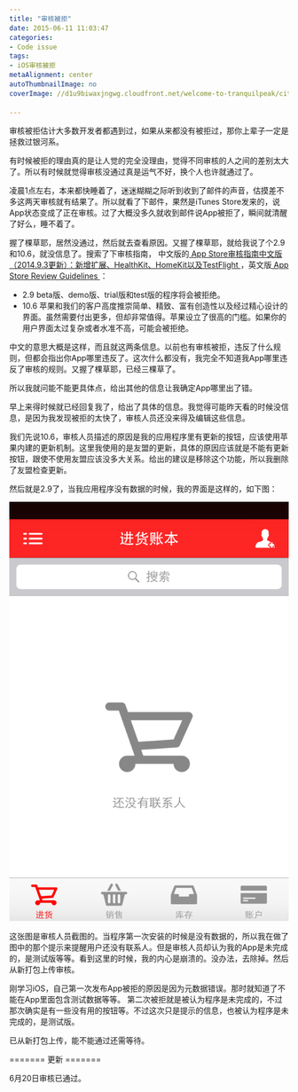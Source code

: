 ```yaml
---
title: "审核被拒"
date: 2015-06-11 11:03:47
categories: 
- Code issue
tags: 
- iOS审核被拒
metaAlignment: center
autoThumbnailImage: no
coverImage: //d1u9biwaxjngwg.cloudfront.net/welcome-to-tranquilpeak/city.jpg

---
```


审核被拒估计大多数开发者都遇到过，如果从来都没有被拒过，那你上辈子一定是拯救过银河系。
<!--more-->

有时候被拒的理由真的是让人觉的完全没理由，觉得不同审核的人之间的差别太大了。所以有时候就觉得审核没通过真是运气不好，换个人也许就通过了。

凌晨1点左右，本来都快睡着了，迷迷糊糊之际听到收到了邮件的声音，估摸差不多这两天审核就有结果了。所以就看了下邮件，果然是iTunes Store发来的，说App状态变成了正在审核。过了大概没多久就收到邮件说App被拒了，瞬间就清醒了好么，睡不着了。

握了棵草耶，居然没通过，然后就去查看原因。又握了棵草耶，就给我说了个2.9和10.6，就没信息了。搜索了下审核指南，
中文版的[ App Store审核指南中文版（2014.9.3更新）：新增扩展、HealthKit、HomeKit以及TestFlight ](http://www.cocoachina.com/appstore/20140901/9500.html)，英文版[ App Store Review Guidelines ](https://developer.apple.com/app-store/review/guidelines/)：

* 2.9 beta版、demo版、trial版和test版的程序将会被拒绝。 
* 10.6 苹果和我们的客户高度推崇简单、精致、富有创造性以及经过精心设计的界面。虽然需要付出更多，但却非常值得。苹果设立了很高的门槛。如果你的用户界面太过复杂或者水准不高，可能会被拒绝。

中文的意思大概是这样，而且就这两条信息。以前也有审核被拒，违反了什么规则，但都会指出你App哪里违反了。这次什么都没有，我完全不知道我App哪里违反了审核的规则。又握了棵草耶，已经三棵草了。

所以我就问能不能更具体点，给出其他的信息让我确定App哪里出了错。

早上来得时候就已经回复我了，给出了具体的信息。我觉得可能昨天看的时候没信息，是因为我发现被拒的太快了，审核人员还没来得及编辑这些信息。

我们先说10.6，审核人员描述的原因是我的应用程序里有更新的按钮，应该使用苹果内建的更新机制。这里我使用的是友盟的更新，具体的原因应该就是不能有更新按钮，跟使不使用友盟应该没多大关系。给出的建议是移除这个功能，所以我删除了友盟检查更新。

然后就是2.9了，当我应用程序没有数据的时候，我的界面是这样的，如下图：

![alt text](/img/iOSShenHe/iOSshenhe.png)

这张图是审核人员截图的。当程序第一次安装的时候是没有数据的，所以我在做了图中的那个提示来提醒用户还没有联系人。但是审核人员却认为我的App是未完成的，是测试版等等。看到这里的时候，我的内心是崩溃的。没办法，去除掉。然后从新打包上传审核。

刚学习iOS，自己第一次发布App被拒的原因是因为元数据错误。那时就知道了不能在App里面包含测试数据等等。
第二次被拒就是被认为程序是未完成的，不过那次确实是有一些没有用的按钮等。不过这次只是提示的信息，也被认为程序是未完成的，是测试版。

已从新打包上传，能不能通过还需等待。

======= 更新 =======

6月20日审核已通过。
